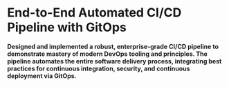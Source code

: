 #  End-to-End Automated CI/CD Pipeline with GitOps

**Designed and implemented a robust, enterprise-grade CI/CD pipeline to demonstrate mastery of modern DevOps tooling and principles. The pipeline automates the entire software delivery process, integrating best practices for continuous integration, security, and continuous deployment via GitOps.**
